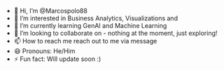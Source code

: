- 👋 Hi, I’m @Marcospolo88
- 👀 I’m interested in Business Analytics, Visualizations and 
- 🌱 I’m currently learning GenAI and Machine Learning
- 💞️ I’m looking to collaborate on - nothing at the moment, just exploring!
- 📫 How to reach me reach out to me via message
- 😄 Pronouns: He/Him
- ⚡ Fun fact: Will update soon :)

<!---
Marcospolo88/Marcospolo88 is a ✨ special ✨ repository because its `README.md` (this file) appears on your GitHub profile.
You can click the Preview link to take a look at your changes.
--->

